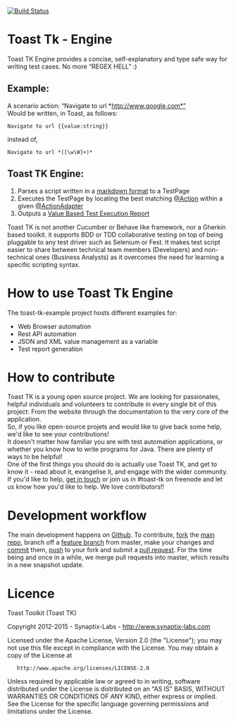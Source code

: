 [![Build Status](https://travis-ci.org/synaptix-labs/toast-tk-engine.svg?branch=master)](https://travis-ci.org/synaptix-labs/toast-tk-engine.svg?branch=master)

# Toast Tk - Engine

Toast TK Engine provides a concise, self-explanatory and type safe way for writing test cases. 
No more “REGEX HELL” :)

## Example:
A scenario action: “Navigate to url *http://www.google.com*”  
Would be written, in Toast, as follows: 
```
Navigate to url {{value:string}} 
```
instead of, 
```
Navigate to url *([\w\W]+)*
```

## Toast TK Engine:
1. Parses a script written in a [markdown format]() to a TestPage
2. Executes the TestPage by locating the best matching [@Action]() within a given [@ActionAdapter]() 
3. Outputs a [Value Based Test Execution Report]()

Toast TK is not another Cucumber or Behave like framework, nor a Gherkin based toolkit. 
it supports BDD or TDD collaborative testing on top of being pluggable to any test driver such as Selenium or Fest. 
It makes test script easier to share between technical team members (Developers) and non-technical ones (Business Analysts) as it overcomes the need for learning a specific scripting syntax.

# How to use Toast Tk Engine

The toast-tk-example project hosts different examples for:
- Web Browser automation
- Rest API automation
- JSON and XML value management as a variable
- Test report generation

# How to contribute

Toast TK is a young open source project. We are looking for passionates, helpful individuals and volunteers to contribute in every single bit of this project: From the website through the documentation to the very core of the application.  
So, if you like open-source projets and would like to give back some help, we'd like to see your contributions!  
It doesn't matter how familiar you are with test automation applications, or whether you know how to write programs for Java. There are plenty of ways to be helpful!  
One of the first things you should do is actually use Toast TK, and get to know it - read about it, evangelise it, and engage with the wider community.  
If you'd like to help, [get in touch](mailto:sallah.kokaina@synaptix-labs.com) or join us in #toast-tk on freenode and let us know how you'd like to help. We love contributors!! 

# Development workflow
The main development happens on [Github](https://github.com/synaptix-labs/toast-tk-engine). To contribute, [fork](http://help.github.com/fork-a-repo/) the [main repo](https://github.com/synaptix-labs/toast-tk-engine), branch off a [feature branch](https://www.google.com/search?q=git+feature+branches) from master, make your changes and [commit](http://git-scm.com/docs/git-commit) them, [push](http://git-scm.com/docs/git-push) to your fork and submit a [pull request](http://help.github.com/send-pull-requests/).
For the time being and once in a while, we merge pull requests into master, which results in a new snapshot update. 

# Licence

Toast Toolkit (Toast TK)

Copyright 2012-2015 - Synaptix-Labs - http://www.synaptix-labs.com 

Licensed under the Apache License, Version 2.0 (the "License");
you may not use this file except in compliance with the License.
You may obtain a copy of the License at

       http://www.apache.org/licenses/LICENSE-2.0

Unless required by applicable law or agreed to in writing, software
distributed under the License is distributed on an "AS IS" BASIS,
WITHOUT WARRANTIES OR CONDITIONS OF ANY KIND, either express or implied.
See the License for the specific language governing permissions and
limitations under the License.
